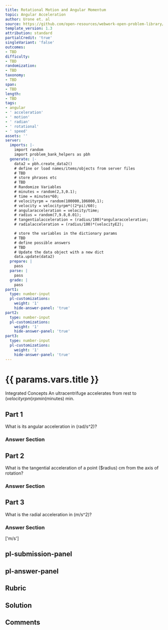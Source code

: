 ```yaml
---
title: Rotational Motion and Angular Momentum
topic: Angular Acceleration
author: Urone et. al
source: https://github.com/open-resources/webwork-open-problem-library/tree/master/Contrib/BrockPhysics/College_Physics_Urone/10.Rotational_Motion_and_Angular_Momentum/10-01.Angular_Acceleration/NU_U17_10_01_002.pg
template_version: 1.3
attribution: standard
partialCredit: 'true'
singleVariant: 'false'
outcomes:
- TBD
difficulty:
- TBD
randomization:
- TBD
taxonomy:
- TBD
span:
- TBD
length:
- TBD
tags:
- angular
- ' acceleration'
- ' motion'
- ' radian'
- ' rotational'
- ' speed'
assets: ''
server:
  imports: |-
    import random
    import problem_bank_helpers as pbh
  generate: |-
    data2 = pbh.create_data2()
    # define or load names/items/objects from server files
    # TBD
    # store phrases etc
    # TBD
    # Randomize Variables
    # minutes = random(2,3,0.1);
    # time = minutes*60;
    # velocityrpm = random(100000,106000,1);
    # velocity = velocityrpm*((2*pi)/60);
    # angularacceleration = velocity/time;
    # radius = random(7,9.8,0.01);
    # tangentialacceleration = (radius/100)*angularacceleration;
    # radialacceleration = (radius/100)*(velocityE2);

    # store the variables in the dictionary params
    # TBD
    # define possible answers
    # TBD
    # Update the data object with a new dict
    data.update(data2)
  prepare: |
    pass
  parse: |
    pass
  grade: |
    pass
part1:
  type: number-input
  pl-customizations:
    weight: '1'
    hide-answer-panel: 'true'
part2:
  type: number-input
  pl-customizations:
    weight: '1'
    hide-answer-panel: 'true'
part3:
  type: number-input
  pl-customizations:
    weight: '1'
    hide-answer-panel: 'true'
---
```


# {{ params.vars.title }} 


Integrated Concepts An ultracentrifuge accelerates from rest to ($velocityrpm) rpm in ($minutes) min.

## Part 1 
What is its angular acceleration in (rad/s^2)? 


 ### Answer Section

## Part 2 
What is the tangential acceleration of a point ($radius) cm from the axis of rotation? 


 ### Answer Section

## Part 3 
What is the radial acceleration in (m/s^2)? 


 ### Answer Section
['m/s']

## pl-submission-panel 


## pl-answer-panel 


## Rubric 


## Solution 


## Comments 


